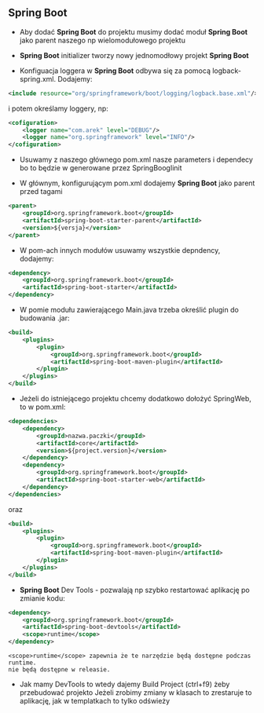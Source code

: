 ## Spring Boot

* Aby dodać **Spring Boot** do projektu musimy dodać moduł **Spring Boot** jako parent naszego np wielomodułowego projektu

* **Spring Boot** initializer tworzy nowy jednomodłowy projekt **Spring Boot**

* Konfiguacja loggera w **Spring Boot** odbywa się za pomocą logback-spring.xml. Dodajemy:
```xml
<include resource="org/springframework/boot/logging/logback.base.xml"/>
```
i potem określamy loggery, np:
```xml
<cofiguration>
    <logger name="com.arek" level="DEBUG"/>
    <logger name="org.springframework" level="INFO"/>
</cofiguration>
```
* Usuwamy z naszego głównego pom.xml nasze parameters i dependecy bo to będzie w generowane przez SpringBoogIinit

* W głównym, konfigurującym pom.xml dodajemy **Spring Boot** jako parent przed tagami <module></module>
```xml
<parent>
    <groupId>org.springframework.boot</groupId>
    <artifactId>spring-boot-starter-parent</artifactId>
    <version>${versja}</version>
</parent>
```
* W pom-ach innych modułów usuwamy wszystkie depndency, dodajemy:
```xml
<dependency>
    <groupId>org.springframework.boot</groupId>
    <artifactId>spring-boot-starter</artifactId>
</dependency>
```
* W pomie modułu zawierającego Main.java trzeba określić plugin do budowania .jar:
```xml
<build>
    <plugins>
        <plugin>
            <groupId>org.springframework.boot</groupId>
            <artifactId>spring-boot-maven-plugin</artifactId>
        </plugin>
    </plugins>
</build>
```
* Jeżeli do istniejącego projektu chcemy dodatkowo dołożyć SpringWeb, to w pom.xml:
```xml
<dependencies>
	<dependency>
		<groupId>nazwa.paczki</groupId>
		<artifactId>core</artifactId>
		<version>${project.version}</version>
	</dependency>
	<dependency>
		<groupId>org.springframework.boot</groupId>
		<artifactId>spring-boot-starter-web</artifactId>
	</dependency>
</dependencies>

```
oraz
```xml
<build>
    <plugins>
        <plugin>
            <groupId>org.springframework.boot</groupId>
            <artifactId>spring-boot-maven-plugin</artifactId>
        </plugin>
    </plugins>
</build>
```

*  **Spring Boot** Dev Tools - pozwalają np szybko restartować aplikację po zmianie kodu:
```xml
<dependency>
    <groupId>org.springframework.boot</groupId>
	<artifactId>spring-boot-devtools</artifactId>
    <scope>runtime</scope>
</dependency>
```
```
<scope>runtime</scope> zapewnia że te narzędzie będą dostępne podczas runtime.
nie będą dostępne w releasie.
```
* Jak mamy DevTools to wtedy dajemy Build Project (ctrl+f9) żeby przebudować projekto
Jeżeli zrobimy zmiany w klasach to zrestaruje to aplikację, jak w templatkach
to tylko odświeży
